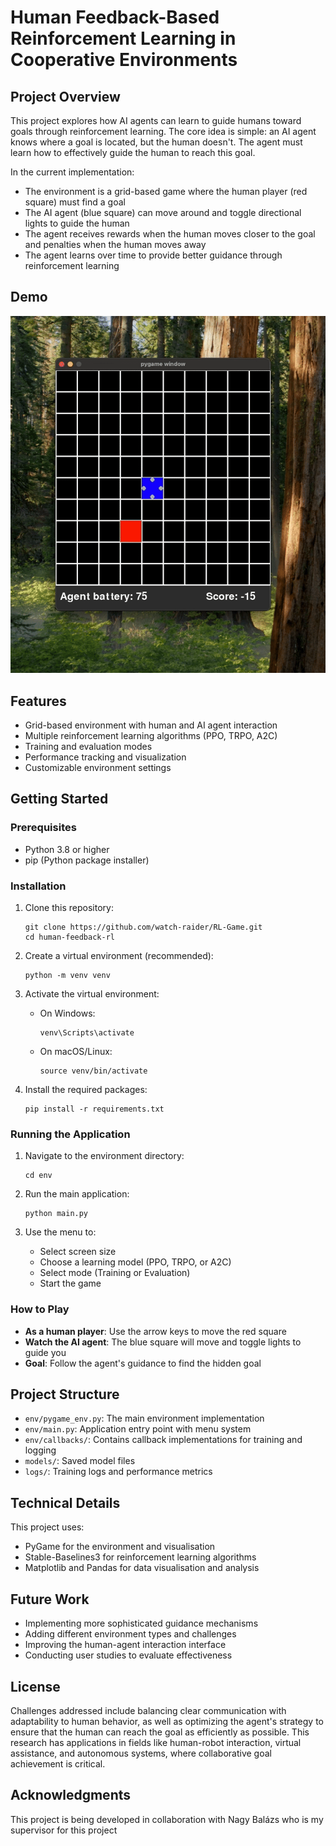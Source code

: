 # Human Feedback-Based Reinforcement Learning in Cooperative Environments

## Project Overview

This project explores how AI agents can learn to guide humans toward goals through reinforcement learning. The core idea is simple: an AI agent knows where a goal is located, but the human doesn't. The agent must learn how to effectively guide the human to reach this goal.

In the current implementation:
- The environment is a grid-based game where the human player (red square) must find a goal
- The AI agent (blue square) can move around and toggle directional lights to guide the human
- The agent receives rewards when the human moves closer to the goal and penalties when the human moves away
- The agent learns over time to provide better guidance through reinforcement learning

## Demo

![Game Demo](./pygame_clip.gif) 

## Features

- Grid-based environment with human and AI agent interaction
- Multiple reinforcement learning algorithms (PPO, TRPO, A2C)
- Training and evaluation modes
- Performance tracking and visualization
- Customizable environment settings

## Getting Started

### Prerequisites

- Python 3.8 or higher
- pip (Python package installer)

### Installation

1. Clone this repository:
   ```
   git clone https://github.com/watch-raider/RL-Game.git
   cd human-feedback-rl
   ```

2. Create a virtual environment (recommended):
   ```
   python -m venv venv
   ```

3. Activate the virtual environment:
   - On Windows:
     ```
     venv\Scripts\activate
     ```
   - On macOS/Linux:
     ```
     source venv/bin/activate
     ```

4. Install the required packages:
   ```
   pip install -r requirements.txt
   ```

### Running the Application

1. Navigate to the environment directory:
   ```
   cd env
   ```

2. Run the main application:
   ```
   python main.py
   ```

3. Use the menu to:
   - Select screen size
   - Choose a learning model (PPO, TRPO, or A2C)
   - Select mode (Training or Evaluation)
   - Start the game

### How to Play

- **As a human player**: Use the arrow keys to move the red square
- **Watch the AI agent**: The blue square will move and toggle lights to guide you
- **Goal**: Follow the agent's guidance to find the hidden goal

## Project Structure

- `env/pygame_env.py`: The main environment implementation
- `env/main.py`: Application entry point with menu system
- `env/callbacks/`: Contains callback implementations for training and logging
- `models/`: Saved model files
- `logs/`: Training logs and performance metrics

## Technical Details

This project uses:
- PyGame for the environment and visualisation
- Stable-Baselines3 for reinforcement learning algorithms
- Matplotlib and Pandas for data visualisation and analysis

## Future Work

- Implementing more sophisticated guidance mechanisms
- Adding different environment types and challenges
- Improving the human-agent interaction interface
- Conducting user studies to evaluate effectiveness

## License

Challenges addressed include balancing clear communication with adaptability to human behavior, as well as optimizing the agent's strategy to ensure that the human can reach the goal as efficiently as possible. 
This research has applications in fields like human-robot interaction, virtual assistance, and autonomous systems, where collaborative goal achievement is critical.

## Acknowledgments

This project is being developed in collaboration with Nagy Balázs who is my supervisor for this project
